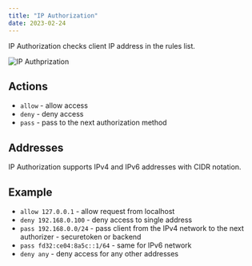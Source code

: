 ```yaml
---
title: "IP Authorization"
date: 2023-02-24
---
```


IP Authorization checks client IP address in the rules list.

![IP Authprization](https://storage.crisp.chat/users/helpdesk/website/ba41e739dc7e3800/ip-auth_h040gr.png)

## Actions

- `allow` - allow access
- `deny` - deny access
- `pass` - pass to the next authorization method

## Addresses

IP Authorization supports IPv4 and IPv6 addresses with CIDR notation.

## Example

- `allow 127.0.0.1` - allow request from localhost
- `deny 192.168.0.100` - deny access to single address
- `pass 192.168.0.0/24` - pass client from the IPv4 network to the next authorizer - securetoken or backend
- `pass fd32:ce04:8a5c::1/64` - same for IPv6 network
- `deny any` - deny access for any other addresses

